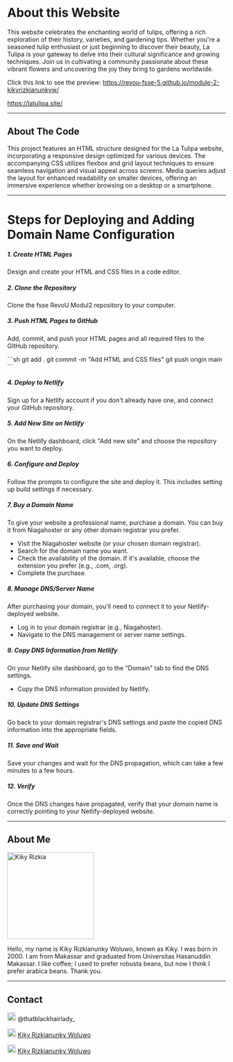 # About this Website

This website celebrates the enchanting world of tulips, offering a rich exploration of their history, varieties, and gardening tips. Whether you're a seasoned tulip enthusiast or just beginning to discover their beauty, La Tulipa is your gateway to delve into their cultural significance and growing techniques. Join us in cultivating a community passionate about these vibrant flowers and uncovering the joy they bring to gardens worldwide.

Click this link to see the preview:
<a href="https://revou-fsse-5.github.io/module-2-kikyrizkianunkyw/">https://revou-fsse-5.github.io/module-2-kikyrizkianunkyw/</a>

<a href="https://latulipa.site/">https://latulipa.site/</a>

---

## About The Code
This project features an HTML structure designed for the La Tulipa website, incorporating a responsive design optimized for various devices. The accompanying CSS utilizes flexbox and grid layout techniques to ensure seamless navigation and visual appeal across screens. Media queries adjust the layout for enhanced readability on smaller devices, offering an immersive experience whether browsing on a desktop or a smartphone.

---
# Steps for Deploying and Adding Domain Name Configuration

##### 1. Create HTML Pages
Design and create your HTML and CSS files in a code editor.

##### 2. Clone the Repository
Clone the fsse RevoU Modul2 repository to your computer.

##### 3. Push HTML Pages to GitHub
Add, commit, and push your HTML pages and all required files to the GitHub repository.

\`\`\`sh
git add .
git commit -m "Add HTML and CSS files"
git push origin main
\`\`\`

##### 4. Deploy to Netlify
Sign up for a Netlify account if you don't already have one, and connect your GitHub repository.

##### 5. Add New Site on Netlify
On the Netlify dashboard, click "Add new site" and choose the repository you want to deploy.

##### 6. Configure and Deploy
Follow the prompts to configure the site and deploy it. This includes setting up build settings if necessary.

##### 7. Buy a Domain Name
To give your website a professional name, purchase a domain. You can buy it from Niagahoster or any other domain registrar you prefer.

- Visit the Niagahoster website (or your chosen domain registrar).
- Search for the domain name you want.
- Check the availability of the domain. If it's available, choose the extension you prefer (e.g., .com, .org).
- Complete the purchase.

##### 8. Manage DNS/Server Name
After purchasing your domain, you'll need to connect it to your Netlify-deployed website.

- Log in to your domain registrar (e.g., Niagahoster).
- Navigate to the DNS management or server name settings.

##### 9. Copy DNS Information from Netlify
On your Netlify site dashboard, go to the "Domain" tab to find the DNS settings.

- Copy the DNS information provided by Netlify.

##### 10. Update DNS Settings
Go back to your domain registrar's DNS settings and paste the copied DNS information into the appropriate fields.

##### 11. Save and Wait
Save your changes and wait for the DNS propagation, which can take a few minutes to a few hours.

##### 12. Verify
Once the DNS changes have propagated, verify that your domain name is correctly pointing to your Netlify-deployed website.

---

## About Me 
<img src="https://i.ibb.co.com/jLcMssM/French-Girl-Chic-Leia-Sfez.png" alt="Kiky Rizkia" width="200" />


Hello, my name is Kiky Rizkianunky Woluwo, known as Kiky. I was born in 2000. I am from Makassar and graduated from Universitas Hasanuddin Makassar. I like coffee; I used to prefer robusta beans, but now I think I prefer arabica beans. Thank you.

---

## Contact

<img src="https://upload.wikimedia.org/wikipedia/commons/thumb/9/95/Instagram_logo_2022.svg/1000px-Instagram_logo_2022.svg.png" alt="Instagram" width="20" /> @thatblackhairlady_

<img src="https://upload.wikimedia.org/wikipedia/commons/thumb/c/ca/LinkedIn_logo_initials.png/480px-LinkedIn_logo_initials.png" alt="linkedin" width="20" /> [Kiky Rizkianunky Woluwo](https://www.linkedin.com/in/kiky-rizkianunky-woluwo-a742761b7/)  

<img src="https://upload.wikimedia.org/wikipedia/commons/thumb/7/7e/Gmail_icon_%282020%29.svg/2560px-Gmail_icon_%282020%29.svg.png" alt="Gmail" width="20" /> [Kiky Rizkianunky Woluwo](mailto:kikyrizkianunkywofficial@gmail.com)



